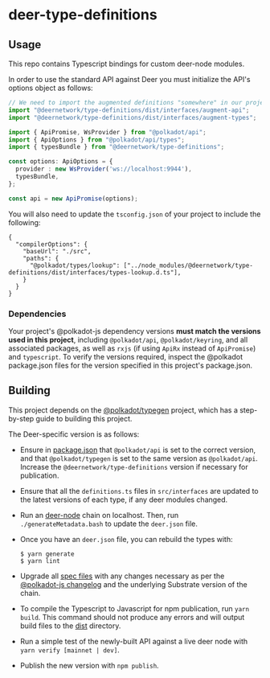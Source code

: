 # deer-type-definitions

## Usage

This repo contains Typescript bindings for custom deer-node modules.

In order to use the standard API against Deer you must initialize the API's options object as follows:

```ts
// We need to import the augmented definitions "somewhere" in our projec
import "@deernetwork/type-definitions/dist/interfaces/augment-api";
import "@deernetwork/type-definitions/dist/interfaces/augment-types";

import { ApiPromise, WsProvider } from "@polkadot/api";
import { ApiOptions } from "@polkadot/api/types";
import { typesBundle } from "@deernetwork/type-definitions";

const options: ApiOptions = {
  provider : new WsProvider('ws://localhost:9944'),
  typesBundle,
};

const api = new ApiPromise(options);
```

You will also need to update the `tsconfig.json` of your project to include the following:

```
{
  "compilerOptions": {
    "baseUrl": "./src",
    "paths": {
      "@polkadot/types/lookup": ["../node_modules/@deernetwork/type-definitions/dist/interfaces/types-lookup.d.ts"],
    }
  }
}
```

### Dependencies

Your project's @polkadot-js dependency versions **must match the versions used in this project**, including `@polkadot/api`, `@polkadot/keyring`, and all associated packages, as well as `rxjs` (if using `ApiRx` instead of `ApiPromise`) and `typescript`. To verify the versions required, inspect the @polkadot package.json files for the version specified in this project's package.json.

## Building

This project depends on the [@polkadot/typegen](https://github.com/polkadot-js/api/tree/master/docs/examples/promise/90_typegen) project, which has a step-by-step guide to building this project.

The Deer-specific version is as follows:

- Ensure in [package.json](package.json) that `@polkadot/api` is set to the correct version, and that `@polkadot/typegen` is set to the same version as `@polkadot/api`. Increase the `@deernetwork/type-definitions` version if necessary for publication.

- Ensure that all the `definitions.ts` files in `src/interfaces` are updated to the latest versions of each type, if any deer modules changed.

- Run an [deer-node](https://github.com/DeerNetwork/deer-node) chain on localhost. Then, run `./generateMetadata.bash` to update the `deer.json` file.

- Once you have an `deer.json` file, you can rebuild the types with:

    ```
    $ yarn generate
    $ yarn lint
    ```
- Upgrade all [spec files](src/spec) with any changes necessary as per the [@polkadot-js changelog](https://github.com/polkadot-js/api/blob/master/CHANGELOG.md) and the underlying Substrate version of the chain.

- To compile the Typescript to Javascript for npm publication, run `yarn build`. This command should not produce any errors and will output build files to the [dist](dist/) directory.

- Run a simple test of the newly-built API against a live deer node with `yarn verify [mainnet | dev]`.

- Publish the new version with `npm publish`.
